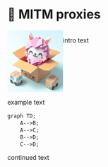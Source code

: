 # 🔎 MITM proxies

<div style="display: grid; grid-template-columns: 1fr 3fr;">
    <img src="../img/proxy_llama_mitm.jpeg" style="height: 10em">
    <div>
        <p>
            intro text
        </p>
    </div>
</div>

example text

```mermaid
graph TD;
    A-->B;
    A-->C;
    B-->D;
    C-->D;
```

continued text
